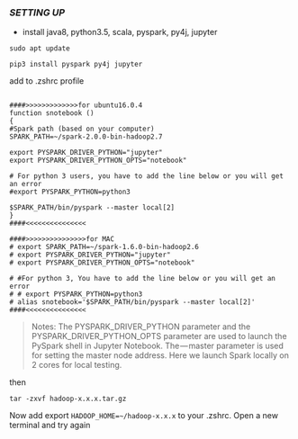 ### ***SETTING UP***

- install java8, python3.5, scala, pyspark, py4j, jupyter

```shell
sudo apt update

pip3 install pyspark py4j jupyter

```


add to .zshrc profile

```shell

####>>>>>>>>>>>>>for ubuntu16.0.4
function snotebook () 
{
#Spark path (based on your computer)
SPARK_PATH=~/spark-2.0.0-bin-hadoop2.7

export PYSPARK_DRIVER_PYTHON="jupyter"
export PYSPARK_DRIVER_PYTHON_OPTS="notebook"

# For python 3 users, you have to add the line below or you will get an error 
#export PYSPARK_PYTHON=python3

$SPARK_PATH/bin/pyspark --master local[2]
}
####<<<<<<<<<<<<<<<

####>>>>>>>>>>>>>>>for MAC
# export SPARK_PATH=~/spark-1.6.0-bin-hadoop2.6 
# export PYSPARK_DRIVER_PYTHON="jupyter" 
# export PYSPARK_DRIVER_PYTHON_OPTS="notebook" 

# #For python 3, You have to add the line below or you will get an error
# # export PYSPARK_PYTHON=python3
# alias snotebook='$SPARK_PATH/bin/pyspark --master local[2]'
####<<<<<<<<<<<<<<<
```

> Notes: The PYSPARK_DRIVER_PYTHON parameter and the PYSPARK_DRIVER_PYTHON_OPTS parameter are used to launch the PySpark shell in Jupyter Notebook. The — master parameter is used for setting the master node address. Here we launch Spark locally on 2 cores for local testing.

then 

```shell
tar -zxvf hadoop-x.x.x.tar.gz
``` 

Now add export `HADOOP_HOME=~/hadoop-x.x.x` to your .zshrc. Open a new terminal and try again